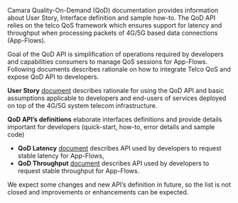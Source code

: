 Camara Quality-On-Demand (QoD) documentation provides information about User Story, Interface definition and sample how-to.
The QoD API relies on the telco QoS framework which ensures support for latency and throughput when processing packets of 4G/5G based data connections (App-Flows).

Goal of the QoD API is simplification of operations required by developers and capabilities consumers to manage QoS sessions for App-Flows.
Following documents describes rationale on how to integrate Telco QoS and expose QoD API to developers.

**User Story** [document](/documentation/API_documentation/QoD_Latency_Bandwidth_User_Story) describes rationale for using the QoD API and basic assumptions applicable to developers and end-users of services
deployed on top of the 4G/5G system telecom infrastructure.

**QoD API’s definitions** elaborate interfaces definitions and provide details important for developers (quick-start, how-to, error details and sample code)

* **QoD Latency** [document](/documentation/API_documentation/QoD_Stable_Latency_API) describes API used by developers to request stable latency for App-Flows,
* **QoD Throughput** [document](/documentation/API_documentation/QoD_Stable_Bandwidth_API) describes API used by developers to request stable throughput for App-Flows.

We expect some changes and new API’s definition in future, so the list is not closed and improvements or enhancements can be expected.